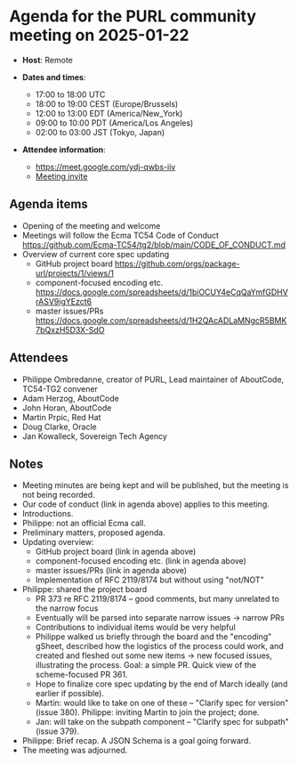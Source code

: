 
<!-- markdownlint-disable-line MD041 -->

# Agenda for the PURL community meeting on 2025-01-22

- **Host**: Remote
- **Dates and times**:
    - 17:00 to 18:00 UTC
    - 18:00 to 19:00 CEST (Europe/Brussels)
    - 12:00 to 13:00 EDT (America/New_York)
    - 09:00 to 10:00 PDT (America/Los Angeles)
    - 02:00 to 03:00 JST (Tokyo, Japan)

- **Attendee information**:
  - https://meet.google.com/ydj-qwbs-iiv
  - [Meeting invite](https://calendar.google.com/calendar/event?action=TEMPLATE&tmeid=MWliM3RyZXRpdmI4NXFoYXR1MzRkdmg0a3ZfMjAyNTAxMjJUMTcwMDAwWiBjX2Q4YjE1NDIwZGZmMTdiNzk1OWUyOWE1MWFlMzI0MDk1MWNiZTM4ZGIxZGFlNDU5NzJhODVjOWE3MTEyMDQyMDVAZw&tmsrc=c_d8b15420dff17b7959e29a51ae3240951cbe38db1dae45972a85c9a711204205%40group.calendar.google.com&scp=ALL)

## Agenda items
- Opening of the meeting and welcome
- Meetings will follow the Ecma TC54 Code of Conduct https://github.com/Ecma-TC54/tg2/blob/main/CODE_OF_CONDUCT.md
- Overview of current core spec updating
    - GitHub project board https://github.com/orgs/package-url/projects/1/views/1
    - component-focused encoding etc.  https://docs.google.com/spreadsheets/d/1biOCUY4eCqQaYmfGDHVrASV9igYEzct6
    - master issues/PRs https://docs.google.com/spreadsheets/d/1H2QAcADLaMNgcR5BMK7bQxzH5D3X-SdO

## Attendees
- Philippe Ombredanne, creator of PURL, Lead maintainer of AboutCode, TC54-TG2 convener
- Adam Herzog, AboutCode
- John Horan, AboutCode
- Martin Prpic, Red Hat
- Doug Clarke, Oracle
- Jan Kowalleck, Sovereign Tech Agency

## Notes
- Meeting minutes are being kept and will be published, but the meeting is not being recorded.
- Our code of conduct (link in agenda above) applies to this meeting.
- Introductions.
- Philippe: not an official Ecma call.
- Preliminary matters, proposed agenda.
- Updating overview:
    - GitHub project board (link in agenda above)
    - component-focused encoding etc. (link in agenda above)
    - master issues/PRs (link in agenda above)
    - Implementation of RFC 2119/8174 but without using "not/NOT"
- Philippe: shared the project board
    - PR 373 re RFC 2119/8174 – good comments, but many unrelated to the narrow focus
    - Eventually will be parsed into separate narrow issues → narrow PRs
    - Contributions to individual items would be very helpful
    - Philippe walked us briefly through the board and the "encoding" gSheet, described how the logistics of the process could work, and created and fleshed out some new items → new focused issues, illustrating the process.  Goal: a simple PR.  Quick view of the scheme-focused PR 361.
    - Hope to finalize core spec updating by the end of March ideally (and earlier if possible).
    - Martin: would like to take on one of these – "Clarify spec for version" (issue 380).  Philippe: inviting Martin to join the project; done.
    - Jan: will take on the subpath component – "Clarify spec for subpath" (issue 379).
- Philippe: Brief recap.  A JSON Schema is a goal going forward.
- The meeting was adjourned.
